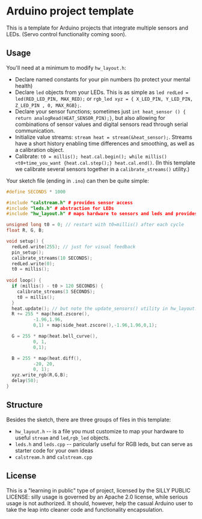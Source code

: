 # Arduino project template

This is a template for Arduino projects that integrate multiple sensors and LEDs. (Servo control functionality coming soon).

## Usage

You'll need at a minimum to modify `hw_layout.h`:

* Declare named constants for your pin numbers (to protect your mental health)
* Declare `led` objects from your LEDs. This is as simple as `led redLed = led(RED_LED_PIN, MAX_RED);` or `rgb_led xyz = { X_LED_PIN, Y_LED_PIN, Z_LED_PIN , 0, MAX_RGB};`.
* Declare your sensor functions; sometimes just `int heat_sensor () {   return analogRead(HEAT_SENSOR_PIN);}`, but also allowing for combinations of sensor values and digital sensors read through serial communication.
* Initialize value streams: `stream heat = stream(&heat_sensor);`. Streams have a short history enabling time differences and smoothing, as well as a calibration object.
* Calibrate: `t0 = millis(); heat.cal.begin(); while millis()<t0+time_you_want {heat.cal.step();} heat.cal.end()`. (In this template we calibrate several sensors together in a `calibrate_streams()` utility.)


Your sketch file (ending in `.ino`) can then be quite simple:

```cpp
#define SECONDS * 1000

#include "calstream.h" # provides sensor access
#include "leds.h" # abstraction for LEDs
#include "hw_layout.h" # maps hardware to sensors and leds and provides setup/update utilities

unsigned long t0 = 0; // restart with t0=millis() after each cycle
float R, G, B;

void setup() {
  redLed.write(255); // just for visual feedback
  pin_setup();
  calibrate_streams(10 SECONDS);
  redLed.write(0);
  t0 = millis();
  
void loop() {
  if (millis() - t0 > 120 SECONDS) {
    calibrate_streams(3 SECONDS);
    t0 = millis();
  }
  heat.update(); // but note the update_sensors() utility in hw_layout.h
  R += 255 * map(heat.zscore(), 
          -1.96,1.96,
          0,1) + map(side_heat.zscore(),-1.96,1.96,0,1);

  G = 255 * map(heat.bell_curve(),
          0, 1,
          0,1);

  B = 255 * map(heat.diff(),
          -20, 20,
          0, 1);
  xyz.write_rgb(R,G,B);
  delay(50);
}
```

## Structure

Besides the sketch, there are three groups of files in this template:

* `hw_layout.h` -- is a file you must customize to map  your hardware to  useful `stream` and `led`,`rgb_led` objects.
* `leds.h` and `leds.cpp` -- paricularly useful for RGB leds, but can serve as starter code for your own ideas
* `calstream.h` and `calstream.cpp`

## License

This is a "learning in public" type of project, licensed by the SILLY PUBLIC LICENSE: silly usage is governed by an Apache 2.0 license, while serious usage is not authorized. It should, however, help the casual Arduino user to take the leap into cleaner code and functionality encapsulation. 
